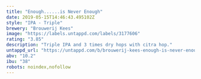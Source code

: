 ```yaml
---
title: "Enough......is Never Enough"
date: 2019-05-15T14:46:43.495102Z
style: "IPA - Triple"
brewery: "Brouwerij Kees"
image: "https://labels.untappd.com/labels/3177606"
rating: "3.85"
description: "Triple IPA and 3 times dry hops with citra hop."
untappd_url: "https://untappd.com/b/brouwerij-kees-enough-is-never-enough/3177606"
abv: "10.2"
ibu: "38"
robots: noindex,nofollow
---
```

